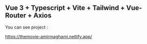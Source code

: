 ## Vue 3 + Typescript + Vite + Tailwind + Vue-Router + Axios


You can see project  :

https://themovie-amirmaghami.netlify.app/


